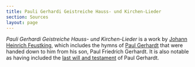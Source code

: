 ```yaml
---
title: Pauli Gerhardi Geistreiche Hauss- und Kirchen-Lieder
section: Sources
layout: page
---
```

*Pauli Gerhardi Geistreiche Hauss- und Kirchen-Lieder* is a work by [Johann Heinrich Feustking](/authors/feustking_j), which includes the hymns of [Paul Gerhardt](/authors/gerhardt_p) that were handed down to him from his son, Paul Friedrich Gerhardt. It is also notable as having included the [last will and testament](/appendix/will) of Paul Gerhardt.

